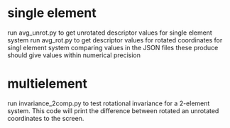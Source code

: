 # single element

run avg_unrot.py to get unrotated descriptor values for single element system
run avg_rot.py to get descriptor values for rotated coordinates for singl element system
comparing values in the JSON files these produce should give values within numerical precision

# multielement

run invariance_2comp.py to test rotational invariance for a 2-element system. This code will print
the difference between rotated an unrotated coordinates to the screen. 
